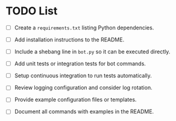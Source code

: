 # TODO List

- [ ] Create a `requirements.txt` listing Python dependencies.
- [ ] Add installation instructions to the README.
- [ ] Include a shebang line in `bot.py` so it can be executed directly.
- [ ] Add unit tests or integration tests for bot commands.
- [ ] Setup continuous integration to run tests automatically.
- [ ] Review logging configuration and consider log rotation.
- [ ] Provide example configuration files or templates.
- [ ] Document all commands with examples in the README.

